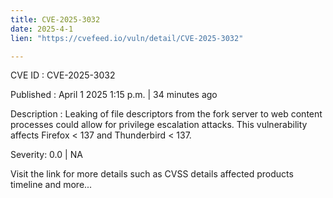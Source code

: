 ```yaml
---
title: CVE-2025-3032
date: 2025-4-1
lien: "https://cvefeed.io/vuln/detail/CVE-2025-3032"

---
```


CVE ID : CVE-2025-3032
 
Published :  April 1
2025
1:15 p.m. | 34 minutes ago
 
Description : Leaking of file descriptors from the fork server to web content processes could allow for privilege escalation attacks. This vulnerability affects Firefox < 137 and Thunderbird < 137.
 
Severity: 0.0 | NA
 
Visit the link for more details
such as CVSS details
affected products
timeline
and more...
